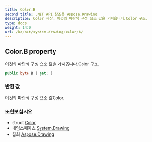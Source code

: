 ```yaml
---
title: Color.B
second_title: .NET API 참조용 Aspose.Drawing
description: Color 재산. 이것의 파란색 구성 요소 값을 가져옵니다.Color 구조.
type: docs
weight: 1470
url: /ko/net/system.drawing/color/b/
---
```

## Color.B property

이것의 파란색 구성 요소 값을 가져옵니다.Color 구조.

```csharp
public byte B { get; }
```

### 반환 값

이것의 파란색 구성 요소 값Color.

### 또한보십시오

* struct [Color](../)
* 네임스페이스 [System.Drawing](../../color/)
* 집회 [Aspose.Drawing](../../../)


